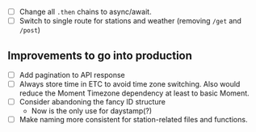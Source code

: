 - [ ] Change all `.then` chains to async/await.
- [ ] Switch to single route for stations and weather (removing `/get` and `/post`)

## Improvements to go into production
- [ ] Add pagination to API response
- [ ] Always store time in ETC to avoid time zone switching. Also would reduce the Moment Timezone dependency at least to basic Moment.
- [ ] Consider abandoning the fancy ID structure
  - Now is the only use for daystamp(?)
- [ ] Make naming more consistent for station-related files and functions.
